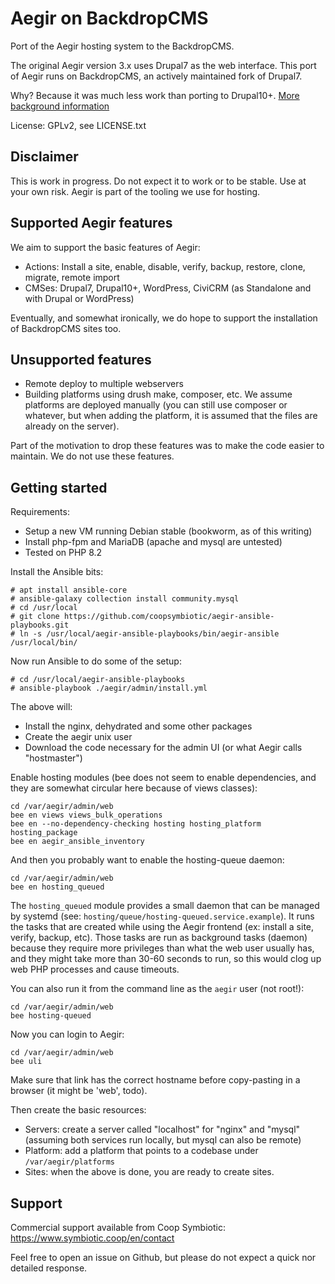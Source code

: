 # Aegir on BackdropCMS

Port of the Aegir hosting system to the BackdropCMS.

The original Aegir version 3.x uses Drupal7 as the web interface. This port of
Aegir runs on BackdropCMS, an actively maintained fork of Drupal7.

Why? Because it was much less work than porting to Drupal10+.
[More background information](https://www.bidon.ca/random/2024-10-02-aegir-drupal10-backdrop/)

License: GPLv2, see LICENSE.txt

## Disclaimer

This is work in progress. Do not expect it to work or to be stable.
Use at your own risk. Aegir is part of the tooling we use for hosting.

## Supported Aegir features

We aim to support the basic features of Aegir:

* Actions: Install a site, enable, disable, verify, backup, restore, clone, migrate, remote import
* CMSes: Drupal7, Drupal10+, WordPress, CiviCRM (as Standalone and with Drupal or WordPress)

Eventually, and somewhat ironically, we do hope to support the installation of
BackdropCMS sites too.

## Unsupported features

* Remote deploy to multiple webservers
* Building platforms using drush make, composer, etc. We assume platforms are deployed manually (you can still use composer or whatever, but when adding the platform, it is assumed that the files are already on the server).

Part of the motivation to drop these features was to make the code easier to maintain. We do not use these features.

## Getting started

Requirements:

* Setup a new VM running Debian stable (bookworm, as of this writing)
* Install php-fpm and MariaDB (apache and mysql are untested)
* Tested on PHP 8.2

Install the Ansible bits:

```
# apt install ansible-core
# ansible-galaxy collection install community.mysql
# cd /usr/local
# git clone https://github.com/coopsymbiotic/aegir-ansible-playbooks.git
# ln -s /usr/local/aegir-ansible-playbooks/bin/aegir-ansible /usr/local/bin/
```

Now run Ansible to do some of the setup:

```
# cd /usr/local/aegir-ansible-playbooks
# ansible-playbook ./aegir/admin/install.yml
```

The above will:

- Install the nginx, dehydrated and some other packages
- Create the aegir unix user
- Download the code necessary for the admin UI (or what Aegir calls "hostmaster")

Enable hosting modules (bee does not seem to enable dependencies, and they are somewhat circular here because of views classes):

```
cd /var/aegir/admin/web
bee en views views_bulk_operations
bee en --no-dependency-checking hosting hosting_platform hosting_package
bee en aegir_ansible_inventory
```

And then you probably want to enable the hosting-queue daemon:

```
cd /var/aegir/admin/web
bee en hosting_queued
```

The `hosting_queued` module provides a small daemon that can be managed by systemd (see: `hosting/queue/hosting-queued.service.example`). It runs the tasks that are created while using the Aegir frontend (ex: install a site, verify, backup, etc). Those tasks are run as background tasks (daemon) because they require more privileges than what the web user usually has, and they might take more than 30-60 seconds to run, so this would clog up web PHP processes and cause timeouts.

You can also run it from the command line as the `aegir` user (not root!):

```
cd /var/aegir/admin/web
bee hosting-queued
```

Now you can login to Aegir:


```
cd /var/aegir/admin/web
bee uli
```

Make sure that link has the correct hostname before copy-pasting in a browser (it might be 'web', todo).

Then create the basic resources:

- Servers: create a server called "localhost" for "nginx" and "mysql" (assuming both services run locally, but mysql can also be remote)
- Platform: add a platform that points to a codebase under `/var/aegir/platforms`
- Sites: when the above is done, you are ready to create sites.

## Support

Commercial support available from Coop Symbiotic: https://www.symbiotic.coop/en/contact

Feel free to open an issue on Github, but please do not expect a quick nor detailed response.
